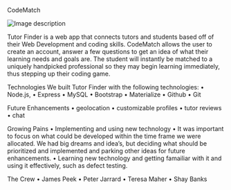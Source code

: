 CodeMatch 

![Image description](https://drive.google.com/file/d/1CAzFAK9pLBDxQ2eOiAfxJYtR_KdbiWww/view?usp=sharing)


Tutor Finder is a web app that connects tutors and students based off of their Web Development and coding skills. CodeMatch allows the user to create an account, answer a few questions to get an idea of what their learning needs and goals are. The student will instantly be matched to a uniquely handpicked professional so they may begin learning immediately, thus stepping up their coding game. 


Technologies
We built Tutor Finder with the following technologies:
•	Node.js,
•	Express
•	MySQL
•	Bootstrap
•	Materialize
•	Github
•	Git

Future Enhancements
•	geolocation
•	customizable profiles
•	tutor reviews
•	chat

Growing Pains
•	Implementing and using new technology 
•	It was important to focus on what could be developed within the time frame we were allocated. We had big dreams and idea’s, but deciding  what should be prioritized and implemented and parking other ideas for future enhancements.
•	Learning new technology and getting famailiar with it and using it effectively, such as defect testing.


The Crew 
•	James Peek 
•	Peter Jarrard
•	Teresa Maher
•	Shay Banks 

